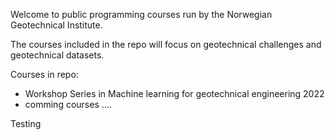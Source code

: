 Welcome to public programming courses run by the Norwegian Geotechnical Institute.

The courses included in the repo will focus on geotechnical challenges and geotechnical datasets.

Courses in repo:
- Workshop Series in Machine learning for geotechnical engineering 2022
- comming courses ....

Testing
